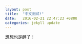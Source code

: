 ```yaml
---
layout: post
title:  "中文测试!"
date:   2016-02-21 22:47:23 +0800
categories: jekyll update
---
```

想想也是醉了！
